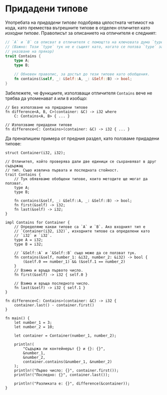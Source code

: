 # Придадени типове

Употребата на *придадени типове* подобрява цялостната четимост на кода, като
премества вътрешните типове в отделен отличител като *изходни типове*.
Правописът за описанието на отличителя е следният:

```rust
// `A` и `B` св описват в отличителя с помощтта на ключовата дума `type`.
// (Важно: Този `type` тук не е същият като, когато се ползва `type` за
// указване на прякор)
trait Contains {
    type A;
    type B;

    // Обновен правопис, за достъп до тези типове като обобщения.
    fn contains(&self, _: &Self::A, _: &Self::B) -> bool;
}
```

Забележете, че функциите, използващи отличителя `Contains` вече не трябва да
упоменават `A` или `B` изобщо:

```rust,ignore
// Без използване на придадени типове
fn difference<A, B, C>(container: &C) -> i32 where
    C: Contains<A, B> { ... }

// Използваме придадени типове
fn difference<C: Contains>(container: &C) -> i32 { ... }
```

Да пренапишем примера от предния раздел, като ползваме придадени типове:

```rust,editable
struct Container(i32, i32);

// Отличител, който проверява дали две единици се съхранвяват в друг съдържащ
// тип. Съшо извлича първата и последната стойност.
trait Contains {
    // Тук обявяваме обобщени типове, които методите ще могат да ползват.
    type A;
    type B;

    fn contains(&self, _: &Self::A, _: &Self::B) -> bool;
    fn first(&self) -> i32;
    fn last(&self) -> i32;
}

impl Contains for Container {
    // Определяме какви типове са `A` и `B`. Ако входният тип е
    // `Container(i32, i32)`, изходните типове са определени като
    // `i32` и `i32`.
    type A = i32;
    type B = i32;

    // `&Self::A` и `&Self::B` също може да се ползват тук.
    fn contains(&self, number_1: &i32, number_2: &i32) -> bool {
        (&self.0 == number_1) && (&self.1 == number_2)
    }
    // Взима и връща първото число.
    fn first(&self) -> i32 { self.0 }

    // Взима и връща последното число.
    fn last(&self) -> i32 { self.1 }
}

fn difference<C: Contains>(container: &C) -> i32 {
    container.last() - container.first()
}

fn main() {
    let number_1 = 3;
    let number_2 = 10;

    let container = Container(number_1, number_2);

    println!(
        "Съдържа ли контейнерът {} и {}: {}",
        &number_1,
        &number_2,
        container.contains(&number_1, &number_2)
    );
    println!("Първо число: {}", container.first());
    println!("Последно: {}", container.last());

    println!("Разликата е: {}", difference(&container));
}
```
